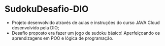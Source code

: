 # SudokuDesafio-DIO
- Projeto desenvolvido através de aulas e instruções do curso JAVA Cloud desenvolvido pela DIO;
- Desafio proposto era fazer um jogo de sudoku básico! Aperfeiçoando os aprendizagens em POO e lógica de programação.
